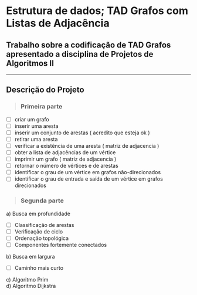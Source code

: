 # Estrutura de dados; TAD Grafos com Listas de Adjacência
## Trabalho sobre a codificação de TAD Grafos apresentado a disciplina de Projetos de Algoritmos II 
---
## Descrição do Projeto
> ### Primeira parte

- [ ] criar um grafo 
- [ ] inserir uma aresta
- [ ] inserir um conjunto de arestas ( acredito que esteja ok )
- [ ] retirar uma aresta
- [ ] verificar a existência de uma aresta ( matriz de adjacencia )
- [ ] obter a lista de adjacências de um vértice
- [ ] imprimir um grafo ( matriz de adjacencia )
- [ ] retornar o número de vértices e de arestas
- [ ] identificar o grau de um vértice em grafos não-direcionados
- [ ] identificar o grau de entrada e saída de um vértice em grafos direcionados

> ### Segunda parte

 a) Busca em profundidade  
- [ ] Classificação de arestas
- [ ] Verificação de ciclo
- [ ] Ordenação topológica
- [ ] Componentes fortemente conectados

 b) Busca em largura  
- [ ] Caminho mais curto

 c) Algoritmo Prim  
 d) Algoritmo Dijkstra